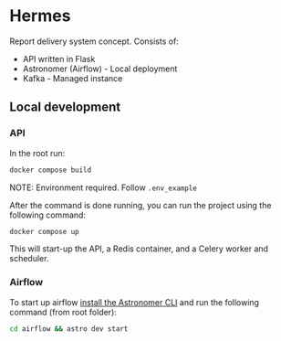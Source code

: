 # Hermes
Report delivery system concept. Consists of:

- API written in Flask
- Astronomer (Airflow) - Local deployment
- Kafka - Managed instance

## Local development

### API

In the root run:

```bash
docker compose build
```
NOTE: Environment required. Follow `.env_example`

After the command is done running, you can run the project using the following command:

```bash
docker compose up
```

This will start-up the API, a Redis container, and a Celery worker and scheduler.

### Airflow

To start up airflow [install the Astronomer CLI](https://www.astronomer.io/docs/astro/cli/overview) and run the following command (from root folder):

```bash
cd airflow && astro dev start
```
